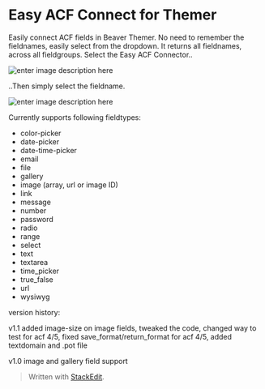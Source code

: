 
# Easy ACF Connect for Themer

Easily connect ACF fields in Beaver Themer. No need to remember the fieldnames, easily select from the dropdown. It returns all fieldnames, across all fieldgroups.
Select the Easy ACF Connector..

![enter image description here](https://lh3.googleusercontent.com/1Pi-SVAFiXOP77oH82F3AYBN0Q2WbdiL1n48dMeRiMcTHekMJOCHzHP7UMqpX5zkKnJsg9P-UT_V)

..Then simply select the fieldname.

![enter image description here](https://lh3.googleusercontent.com/oSHMcEHknUt-Bir3INA6O4JOSmxjC3-2XOjZDc_KoPURfuoZRe_1OrT5i6wDMh_iAyBDEyCWUO2O)

Currently supports following fieldtypes:

 - color-picker
 - date-picker
 - date-time-picker
 - email
 - file
 - gallery
 - image (array, url or image ID)
 - link
 - message
 - number
 - password
 - radio
 - range
 - select
 - text
 - textarea
 - time_picker
 - true_false
 - url
 - wysiwyg

version history:

v1.1		added image-size on image fields, tweaked the code, changed way to test for acf 4/5, fixed save_format/return_format for acf 4/5, added textdomain and .pot file

v1.0		image and gallery field support

> Written with [StackEdit](https://stackedit.io/).
